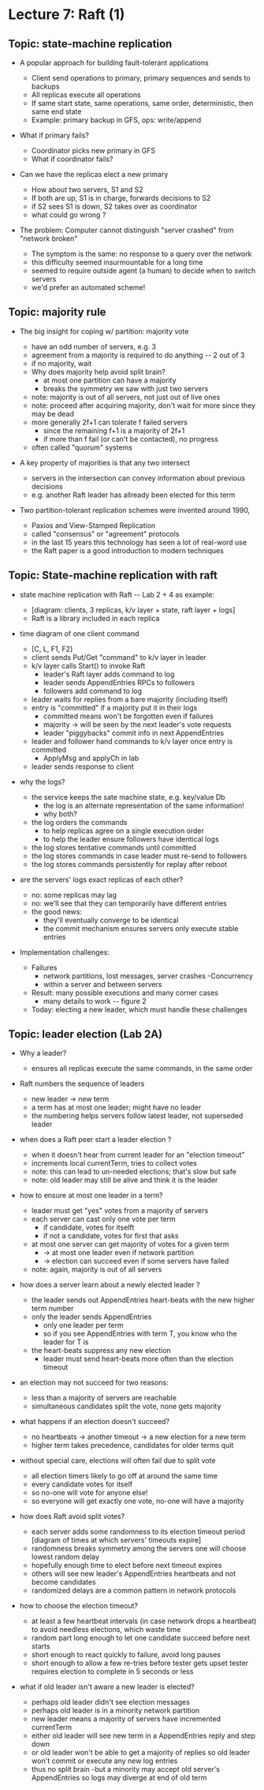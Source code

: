 # Lecture 7: Raft (1)

## Topic: state-machine replication
- A popular approach for building fault-tolerant applications
  - Client send operations to primary, primary sequences and sends to backups
  - All replicas execute all operations
  - If same start state, same operations, same order, deterministic, then same end state
  - Example: primary backup in GFS, ops: write/append

- What if primary fails?
  - Coordinator picks new primary in GFS
  - What if coordinator fails?

- Can we have the replicas elect a new primary
  - How about two servers, S1 and S2
  - If both are up, S1 is in charge, forwards decisions to S2
  - if S2 sees S1 is down, S2 takes over as coordinator
  - what could go wrong ?
- The problem: Computer cannot distinguish "server crashed" from "network broken"
  - The symptom is the same: no response to a query over the network
  - this difficulty seemed insurmountable for a long time
  - seemed to require outside agent (a human) to decide when to switch servers
  - we'd prefer an automated scheme!

## Topic: majority rule
- The big insight for coping w/ partition: majority vote
  - have an odd number of servers, e.g. 3
  - agreement from a majority is required to do anything -- 2 out of 3
  - if no majority, wait
  - Why does majority help avoid split brain?
    - at most one partition can have a majority
    - breaks the symmetry we saw with just two servers
  - note: majority is out of all servers, not just out of live ones
  - note: proceed after acquiring majority, don't wait for more since they may be dead
  - more generally 2f+1 can tolerate f failed servers
    - since the remaining f+1 is a majority of 2f+1
    - if more than f fail (or can't be contacted), no progress
  - often called "quorum" systems

- A key property of majorities is that any two intersect
  - servers in the intersection can convey information about previous decisions
  - e.g. another Raft leader has allready been elected for this term

- Two partition-tolerant replication schemes were invented around 1990,
  - Paxios and View-Stamped Replication
  - called "consensus" or "agreement" protocols
  - in the last 15 years this technology has seen a lot of real-word use
  - the Raft paper is a good introduction to modern techniques

## Topic: State-machine replication with raft

- state machine replication with Raft -- Lab 2 + 4 as example:
  - [diagram: clients, 3 replicas, k/v layer + state, raft layer + logs]
  - Raft is a library included in each replica

- time diagram of one client command
  - [C, L, F1, F2]
  - client sends Put/Get "command" to k/v layer in leader
  - k/v layer calls Start() to invoke Raft
    - leader's Raft layer adds command to log
    - leader sends AppendEntries RPCs to followers
    - followers add command to log
  - leader waits for replies from a bare majority (including itself)
  - entry is "committed" if a majority put it in their logs
    - committed means won't be forgotten even if failures
    - majority -> will be seen by the next leader's vote requests
    - leader "piggybacks" commit info in next AppendEntries
  - leader and follower hand commands to k/v layer once entry is committed
    - ApplyMsg and applyCh in lab
  - leader sends response to client

- why the logs?
  - the service keeps the sate machine state, e.g. key/value Db
    - the log is an alternate representation of the same information!
    - why both?
  - the log orders the commands
    - to help replicas agree on a single execution order
    - to help the leader ensure followers have identical logs
  - the log stores tentative commands until committed
  - the log stores commands in case leader must re-send to followers
  - the log stores commands persistently for replay after reboot

- are the servers' logs exact replicas of each other?
  - no: some replicas may lag
  - no: we'll see that they can temporarily have different entries
  - the good news:
    - they'll eventually converge to be identical
    - the commit mechanism ensures servers only execute stable entries

- Implementation challenges:
  - Failures
    - network partitions, lost messages, server crashes
  -Concurrency
    - within a server and between servers
  - Result: many possible executions and many corner cases
    - many details to work -- figure 2
  - Today: electing a new leader, which must handle these challenges

## Topic: leader election (Lab 2A)
- Why a leader?
  - ensures all replicas execute the same commands, in the same order

- Raft numbers the sequence of leaders
  - new leader -> new term
  - a term has at most one leader; might have no leader
  - the numbering helps servers follow latest leader, not superseded leader

- when does a Raft peer start a leader election ?
  - when it doesn't hear from current leader for an "election timeout"
  - increments local currentTerm, tries to collect votes
  - note: this can lead to un-needed elections; that's slow but safe
  - note: old leader may still be alive and think it is the leader

- how to ensure at most one leader in a term?
  - leader must get "yes" votes from a majority of servers
  - each server can cast only one vote per term
    - if candidate, votes for itselft
    - if not a candidate, votes for first that asks
  - at most one server can get majority of votes for a given term
    - -> at most one leader even if network partition
    - -> election can succeed even if some servers have failed
  - note: again, majority is out of all servers

- how does a server learn about a newly elected leader ?
  - the leader sends out AppendEntries heart-beats with the new higher term number
  - only the leader sends AppendEntries 
    - only one leader per term
    - so if you see AppendEntries with term T, you know who the leader for T is
  - the heart-beats suppress any new election
    - leader must send heart-beats more often than the election timeout

- an election may not succeed for two reasons:
  - less than a majority of servers are reachable
  - simultaneous candidates split the vote, none gets majority

- what happens if an election doesn't succeed?
  - no heartbeats -> another timeout -> a new election for a new term
  - higher term takes precedence, candidates for older terms quit

- without special care, elections will often fail due to split vote
  - all election timers likely to go off at around the same time
  - every candidate votes for itself
  - so no-one will vote for anyone else!
  - so everyone will get exactly one vote, no-one will have a majority

- how does Raft avoid split votes?
  - each server adds some randomness to its election timeout period [diagram of times at which servers' timeouts expire]
  - randomness breaks symmetry among the servers one will choose lowest random delay
  - hopefully enough time to elect before next timeout expires
  - others will see new leader's AppendEntries heartbeats and not become candidates
  - randomized delays are a common pattern in network protocols

- how to choose the election timeout?
  - at least a few heartbeat intervals (in case network drops a heartbeat)
    to avoid needless elections, which waste time
  - random part long enough to let one candidate succeed before next starts
  - short enough to react quickly to failure, avoid long pauses
  - short enough to allow a few re-tries before tester gets upset tester requires election to complete in 5 seconds or less

- what if old leader isn't aware a new leader is elected?
  - perhaps old leader didn't see election messages
  - perhaps old leader is in a minority network partition
  - new leader means a majority of servers have incremented currentTerm
  - either old leader will see new term in a AppendEntries reply and step down
  - or old leader won't be able to get a majority of replies so old leader won't commit or execute any new log entries
  - thus no split brain
  -but a minority may accept old server's AppendEntries so logs may diverge at end of old term
